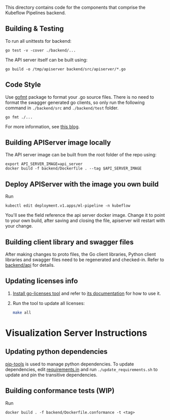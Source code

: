 This directory contains code for the components that comprise the Kubeflow
Pipelines backend.

## Building & Testing

To run all unittests for backend: 

```
go test -v -cover ./backend/...
```

The API server itself can be built using:

```
go build -o /tmp/apiserver backend/src/apiserver/*.go
```

## Code Style

Use [gofmt](https://pkg.go.dev/cmd/gofmt) package to format your .go source files. There is no need to format the swagger generated go clients, so only run the following command in `./backend/src` and `./backend/test` folder.

```
go fmt ./...
```

For more information, see [this blog](https://go.dev/blog/gofmt).

## Building APIServer image locally

The API server image can be built from the root folder of the repo using: 
```
export API_SERVER_IMAGE=api_server
docker build -f backend/Dockerfile . --tag $API_SERVER_IMAGE
```
## Deploy APIServer with the image you own build

Run
```
kubectl edit deployment.v1.apps/ml-pipeline -n kubeflow
```
You'll see the field reference the api server docker image.
Change it to point to your own build, after saving and closing the file, apiserver will restart with your change.

## Building client library and swagger files

After making changes to proto files, the Go client libraries, Python client libraries and swagger files
need to be regenerated and checked-in. Refer to [backend/api](./api/README.md) for details.

## Updating licenses info

1. [Install go-licenses tool](../hack/install-go-licenses.sh) and refer to [its documentation](https://github.com/google/go-licenses) for how to use it.


2. Run the tool to update all licenses:

    ```bash
    make all
    ```

# Visualization Server Instructions

## Updating python dependencies

[pip-tools](https://github.com/jazzband/pip-tools) is used to manage python
dependencies. To update dependencies, edit [requirements.in](requirements.in)
and run `./update_requirements.sh` to update and pin the transitive
dependencies.


## Building conformance tests (WIP)

Run
```
docker build . -f backend/Dockerfile.conformance -t <tag>
```

